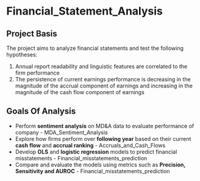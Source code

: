 # Financial_Statement_Analysis

## Project Basis

The project aims to analyze financial statements and test the following hypotheses:

1) Annual report readability and linguistic features are correlated to the firm performance
2) The persistence of current earnings performance is decreasing in the magnitude of the accrual component of earnings and increasing in the magnitude of the cash flow component of earnings
 

## Goals Of Analysis
- Perform **sentiment analysis** on MD&A data to evaluate performance of company - MDA_Sentiment_Analysis
- Explore how firms perform over **following year** based on their current **cash flow** and **accrual ranking** - Accruals_and_Cash_Flows
- Develop **OLS** and **logistic regression** models to predict financial misstatements - Financial_misstatements_prediction
- Compare and evaluate the models using metrics such as **Precision, Sensitivity and AUROC** - Financial_misstatements_prediction
